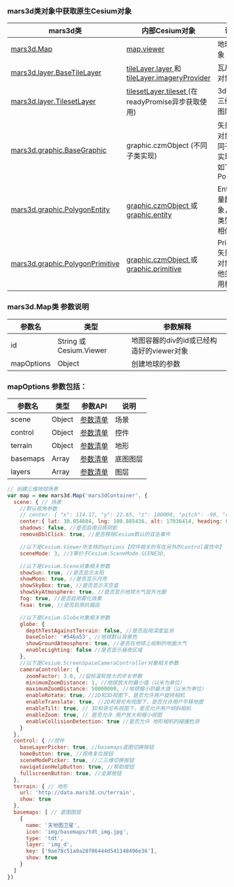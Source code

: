 ### mars3d类对象中获取原生Cesium对象

| mars3d类                                                     | 内部Cesium对象                                               | 说明                                           |
| ------------------------------------------------------------ | ------------------------------------------------------------ | ---------------------------------------------- |
| [mars3d.Map](http://mars3d.cn/api/Map.html#viewer)           | [map.viewer](http://mars3d.cn/api/cesium/Viewer.html)        | 地球主对象                                     |
| [mars3d.layer.BaseTileLayer](http://mars3d.cn/api/BaseTileLayer.html#layer) | [tileLayer.layer ](http://mars3d.cn/api/cesium/ImageryLayer.html)和 [tileLayer.imageryProvider](http://mars3d.cn/api/cesium/ImageryProvider.html) | 瓦片图层对象                                   |
| [mars3d.layer.TilesetLayer](http://mars3d.cn/api/TilesetLayer.html#tileset) | [tilesetLayer.tileset ](http://mars3d.cn/api/cesium/Cesium3DTileset.html)(在readyPromise异步获取使用) | 3dtiles三维模型图层                            |
| [mars3d.graphic.BaseGraphic](http://mars3d.cn/api/BaseGraphic.html#czmObject) | graphic.czmObject (不同子类实现)                             | 矢量数据对象，不同子类中实现，比如下面 Polygon |
| [mars3d.graphic.PolygonEntity](http://mars3d.cn/api/PolygonEntity.html#entity) | [graphic.czmObject ](http://mars3d.cn/api/cesium/Entity.html)或 [graphic.entity](http://mars3d.cn/api/cesium/Entity.html) | Entity矢量数据对象，其他类型使用相似           |
| [mars3d.graphic.PolygonPrimitive](http://mars3d.cn/api/PolygonPrimitive.html#primitive) | [graphic.czmObject ](http://mars3d.cn/api/cesium/Primitive.html)或 [graphic.primitive](http://mars3d.cn/api/cesium/Primitive.html) | Primitive矢量数据对象，其他类型使用相似        |



### mars3d.Map类 参数说明

| 参数名     | 类型                    | 参数解释                                  |
| ---------- | ----------------------- | ----------------------------------------- |
| id         | String 或 Cesium.Viewer | 地图容器的div的id或已经构造好的viewer对象 |
| mapOptions | Object                  | 创建地球的参数                            |

### mapOptions 参数包括：

| 参数名   | 类型   | 参数API                                                      | 说明     |
| -------- | ------ | ------------------------------------------------------------ | -------- |
| scene    | Object | [参数清单](http://mars3d.cn/api/Map.html#.sceneOptions) | 场景     |
| control  | Object | [参数清单](http://mars3d.cn/api/Map.html#.controlOptions) | 控件     |
| terrain  | Object | [参数清单](http://mars3d.cn/api/Map.html#.terrainOptions) | 地形     |
| basemaps | Array  | [参数清单](http://mars3d.cn/api/Map.html#.basemapOptions) | 底图图层 |
| layers   | Array  | [参数清单](http://mars3d.cn/api/Map.html#.layerOptionsmap) | 图层     |




```js
// 创建三维地球场景
var map = new mars3d.Map('mars3dContainer', {
  scene: { // 场景
    //默认视角参数
    // center: { "x": 114.17, "y": 22.65, "z": 100000, "pitch": -90, "roll": 0},
    center:{ lat: 30.054604, lng: 108.885436, alt: 17036414, heading: 0, pitch: -90 },
    shadows: false, //是否启用日照阴影
    removeDblClick: true, //是否移除Cesium默认的双击事件

    //以下是Cesium.Viewer所支持的options【控件相关的写在另外的control属性中】
    sceneMode: 3, //3等价于Cesium.SceneMode.SCENE3D,

    //以下是Cesium.Scene对象相关参数
    showSun: true, //是否显示太阳
    showMoon: true, //是否显示月亮
    showSkyBox: true, //是否显示天空盒
    showSkyAtmosphere: true, //是否显示地球大气层外光圈
    fog: true, //是否启用雾化效果
    fxaa: true, //是否启用抗锯齿

    //以下是Cesium.Globe对象相关参数
    globe: {
      depthTestAgainstTerrain: false, //是否启用深度监测
      baseColor: '#546a53', //地球默认背景色
      showGroundAtmosphere: true, //是否在地球上绘制的地面大气
      enableLighting: false //是否显示昼夜区域
    },
    //以下是Cesium.ScreenSpaceCameraController对象相关参数
    cameraController: {
      zoomFactor: 3.0, //鼠标滚轮放大的步长参数
      minimumZoomDistance: 1, //地球放大的最小值（以米为单位）
      maximumZoomDistance: 50000000, //地球缩小的最大值（以米为单位）
      enableRotate: true, //2D和3D视图下，是否允许用户旋转相机
      enableTranslate: true, //2D和哥伦布视图下，是否允许用户平移地图
      enableTilt: true, // 3D和哥伦布视图下，是否允许用户倾斜相机
      enableZoom: true, // 是否允许 用户放大和缩小视图
      enableCollisionDetection: true //是否允许 地形相机的碰撞检测
    }
  },
  control: { //控件
    baseLayerPicker: true, //basemaps底图切换按钮
    homeButton: true, //视角复位按钮
    sceneModePicker: true, //二三维切换按钮
    navigationHelpButton: true, //帮助按钮
    fullscreenButton: true, //全屏按钮 
  },
  terrain: { // 地形
    url: 'http://data.mars3d.cn/terrain',
    show: true
  },
  basemaps: [ // 底图图层
    {
      name: '天地图卫星',
      icon: 'img/basemaps/tdt_img.jpg',
      type: 'tdt',
      layer: 'img_d',
      key: ['9ae78c51a0a28f06444d541148496e36'],
      show: true
    }
  ]
})
```